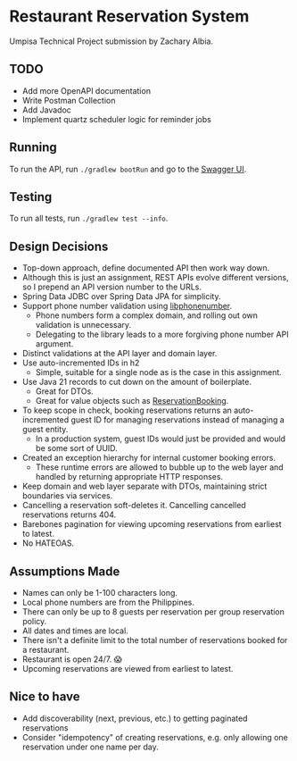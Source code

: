 # Restaurant Reservation System

Umpisa Technical Project submission by Zachary Albia.

## TODO

- Add more OpenAPI documentation
- Write Postman Collection
- Add Javadoc
- Implement quartz scheduler logic for reminder jobs

## Running

To run the API, run `./gradlew bootRun` and go to the [Swagger UI](http://localhost:8080/swagger-ui/index.html).

## Testing

To run all tests, run `./gradlew test --info`.

## Design Decisions

- Top-down approach, define documented API then work way down.
- Although this is just an assignment, REST APIs evolve different versions, so I prepend an API version number to the
  URLs.
- Spring Data JDBC over Spring Data JPA for simplicity.
- Support phone number validation using [libphonenumber](https://github.com/google/libphonenumber).
    - Phone numbers form a complex domain, and rolling out own validation is unnecessary.
    - Delegating to the library leads to a more forgiving phone number API argument.
- Distinct validations at the API layer and domain layer.
- Use auto-incremented IDs in h2
    - Simple, suitable for a single node as is the case in this assignment.
- Use Java 21 records to cut down on the amount of boilerplate.
    - Great for DTOs.
    - Great for value objects such
      as [ReservationBooking](src/main/java/zalbia/restaurant/booking/domain/ReservationBooking.java).
- To keep scope in check, booking reservations returns an auto-incremented guest ID for managing reservations instead of
  managing a guest entity.
    - In a production system, guest IDs would just be provided and would be some sort of UUID.
- Created an exception hierarchy for internal customer booking errors.
    - These runtime errors are allowed to bubble up to the web layer and handled by returning appropriate HTTP
      responses.
- Keep domain and web layer separate with DTOs, maintaining strict boundaries via services.
- Cancelling a reservation soft-deletes it. Cancelling cancelled reservations returns 404.
- Barebones pagination for viewing upcoming reservations from earliest to latest.
- No HATEOAS.

## Assumptions Made

- Names can only be 1-100 characters long.
- Local phone numbers are from the Philippines.
- There can only be up to 8 guests per reservation per group reservation policy.
- All dates and times are local.
- There isn't a definite limit to the total number of reservations booked for a restaurant.
- Restaurant is open 24/7. 😱
- Upcoming reservations are viewed from earliest to latest.

## Nice to have

- Add discoverability (next, previous, etc.) to getting paginated reservations
- Consider "idempotency" of creating reservations, e.g. only allowing one reservation under one name per day. 
